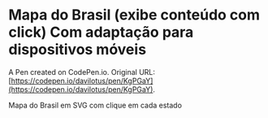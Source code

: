 # Mapa do Brasil (exibe conteúdo com click) Com adaptação para dispositivos móveis

A Pen created on CodePen.io. Original URL: [https://codepen.io/davilotus/pen/KgPGaY](https://codepen.io/davilotus/pen/KgPGaY).

Mapa do Brasil em SVG com clique em cada estado
